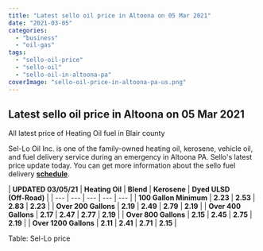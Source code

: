 ```yaml
---
title: "Latest sello oil price in Altoona on 05 Mar 2021"
date: "2021-03-05"
categories: 
  - "business"
  - "oil-gas"
tags: 
  - "sello-oil-price"
  - "sello-oil"
  - "sello-oil-in-altoona-pa"
coverImage: "sello-oil-price-in-altoona-pa-us.png"
---
```


## Latest sello oil price in Altoona on 05 Mar 2021

All latest price of Heating Oil fuel in Blair county

Sel-Lo Oil Inc. is one of the family-owned heating oil, kerosene, vehicle oil, and fuel delivery service during an emergency in Altoona PA. Sello's latest price update today. You can get more information about the sello fuel delivery [**schedule**](https://bdmeter.info/2021/02/sello-oil-in-altoona/).

| **UPDATED 03/05/21** | **Heating Oil** | **Blend** | **Kerosene** | **Dyed ULSD**  
**(Off-Road)** |
| --- | --- | --- | --- | --- |
| **100 Gallon Minimum** | **2.23** | **2.53** | **2.83** | **2.23** |
| **Over 200 Gallons** | **2.19** | **2.49** | **2.79** | **2.19** |
| **Over 400 Gallons** | **2.17** | **2.47** | **2.77** | **2.19** |
| **Over 800 Gallons** | **2.15** | **2.45** | **2.75** | **2.19** |
| **Over 1200 Gallons** | **2.11** | **2.41** | **2.71** | **2.15** |

Table: Sel-Lo price
